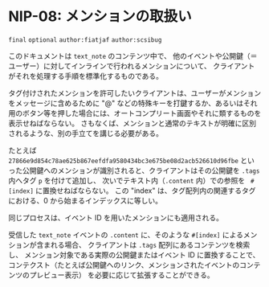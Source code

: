 # NIP-08: メンションの取扱い

`final` `optional` `author:fiatjaf` `author:scsibug`

このドキュメントは `text_note` のコンテンツ中で、
他のイベントや公開鍵（＝ユーザー）に対してインラインで行われるメンションについて、
クライアントがそれを処理する手順を標準化するものである。

タグ付けされたメンションを許可したいクライアントは、ユーザーがメンションをメッセージに含めるために "@" などの特殊キーを打鍵するか、あるいはそれ用のボタン等を押した場合には、オートコンプリート画面やそれに類するものを表示せねばならない。
さもなくば、メンションと通常のテキストが明確に区別されるような、別の手立てを講じる必要がある。

たとえば `27866e9d854c78ae625b867eefdfa9580434bc3e675be08d2acb526610d96fbe` 
といった公開鍵へのメンションが識別されると、クライアントはその公開鍵を `.tags` 内へタグ `p` を付けて追加し、
次いでテキスト内（`.content` 内）での参照を ` #[index]` に置換せねばならない。
この "index" は、タグ配列内の関連するタグにおける、0 から始まるインデックスに等しい。

同じプロセスは、イベント ID を用いたメンションにも適用される。

受信した `text_note` イベントの `.content` に、そのような `#[index]` によるメンションが含まれる場合、
クライアントは `.tags` 配列にあるコンテンツを検索し、
メンション対象である実際の公開鍵またはイベント ID に置換することで、
コンテクスト（たとえば公開鍵へのリンク、メンションされたイベントのコンテンツのプレビュー表示）
を必要に応じて拡張することができる。
